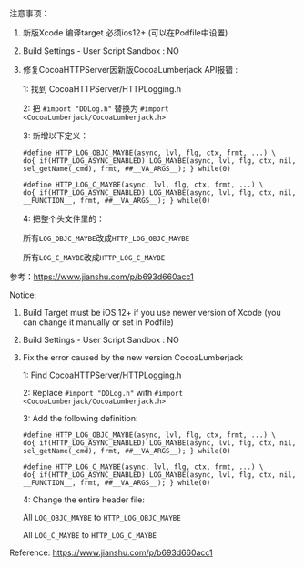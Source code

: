 注意事项：
1) 新版Xcode 编译target 必须ios12+ (可以在Podfile中设置)
2) Build Settings - User Script Sandbox : NO
3) 修复CocoaHTTPServer因新版CocoaLumberjack API报错 :
   
   1: 找到 CocoaHTTPServer/HTTPLogging.h
   
   2: 把 `#import "DDLog.h"` 替换为 `#import <CocoaLumberjack/CocoaLumberjack.h>`
   
   3: 新增以下定义：
      ```
      #define HTTP_LOG_OBJC_MAYBE(async, lvl, flg, ctx, frmt, ...) \
      do{ if(HTTP_LOG_ASYNC_ENABLED) LOG_MAYBE(async, lvl, flg, ctx, nil, sel_getName(_cmd), frmt, ##__VA_ARGS__); } while(0)
      
      #define HTTP_LOG_C_MAYBE(async, lvl, flg, ctx, frmt, ...) \
      do{ if(HTTP_LOG_ASYNC_ENABLED) LOG_MAYBE(async, lvl, flg, ctx, nil, __FUNCTION__, frmt, ##__VA_ARGS__); } while(0)
      
      ```

   4: 把整个头文件里的：
   
      所有`LOG_OBJC_MAYBE`改成`HTTP_LOG_OBJC_MAYBE`
   
      所有`LOG_C_MAYBE`改成`HTTP_LOG_C_MAYBE`
   
参考：https://www.jianshu.com/p/b693d660acc1

Notice:
1) Build Target must be iOS 12+ if you use newer version of Xcode (you can change it manually or set in Podfile)
2) Build Settings - User Script Sandbox : NO
3) Fix the error caused by the new version CocoaLumberjack

   1: Find CocoaHTTPServer/HTTPLogging.h
  
   2: Replace `#import "DDLog.h"` with `#import <CocoaLumberjack/CocoaLumberjack.h>`
  
   3: Add the following definition:
      ```
      #define HTTP_LOG_OBJC_MAYBE(async, lvl, flg, ctx, frmt, ...) \
      do{ if(HTTP_LOG_ASYNC_ENABLED) LOG_MAYBE(async, lvl, flg, ctx, nil, sel_getName(_cmd), frmt, ##__VA_ARGS__); } while(0)
      
      #define HTTP_LOG_C_MAYBE(async, lvl, flg, ctx, frmt, ...) \
      do{ if(HTTP_LOG_ASYNC_ENABLED) LOG_MAYBE(async, lvl, flg, ctx, nil, __FUNCTION__, frmt, ##__VA_ARGS__); } while(0)
      ```

   4: Change the entire header file:

      All `LOG_OBJC_MAYBE` to `HTTP_LOG_OBJC_MAYBE`
      
      All `LOG_C_MAYBE` to `HTTP_LOG_C_MAYBE`

 Reference: https://www.jianshu.com/p/b693d660acc1
   
